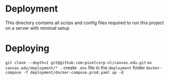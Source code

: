 # Deployment
This directory contains all scrips and config files required to run this project on a server with minimal setup

# Deploying
`git clone --depth=1 git@github.com:pixelcorp-nl/canvas.edu.git`
`mv canvas.edu/deployment/* .`
create `.env` file in the `deployment` folder
`docker-compose -f deployment/docker-compose.prod.yaml up -d`
